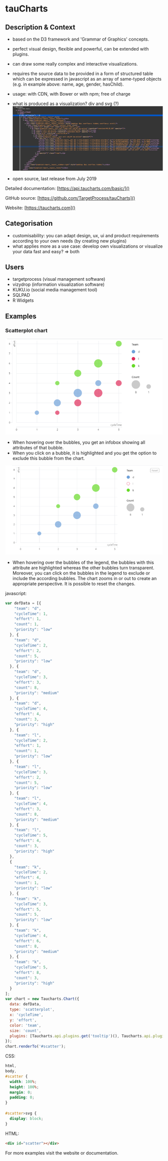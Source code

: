 # tauCharts

## Description & Context 
- based on the D3 framework and 'Grammar of Graphics' concepts.
- perfect visual design, flexible and powerful, can be extended with plugins.
- can draw some really complex and interactive visualizations.

- requires the source data to be provided in a form of structured table which can be expressed in javascript as an array of same-typed objects (e.g. in example above: name, age, gender, hasChild).
- usage: with CDN, with Bower or with npm; free of charge
- what is produced as a visualization? div and svg (?)
![](pictures/tauCharts-visualisationResult.png)


- open source, last release from July 2019

Detailed documentation: [https://api.taucharts.com/basic/]()

GitHub source: [https://github.com/TargetProcess/tauCharts]()

Website: [https://taucharts.com]()


## Categorisation
- customisability: you can adapt design, ux, ui and product requirements according to your own needs (by creating new plugins)
- what applies more as a use case: develop own visualizations or visualize your data fast and easy? => both

## Users
- targetprocess (visual management software)
- vizydrop (information visualization software)
- KUKU.io (social media management tool)
- SQLPAD
- R Widgets

## Examples

### Scatterplot chart

![](pictures/taucharts_scatterplot.png)

- When hovering over the bubbles, you get an infobox showing all attributes of that bubble. 
- When you click on a bubble, it is highlighted and you get the option to exclude this bubble from the chart. 

![](pictures/taucharts_scatterplot2.png)
- When hovering over the bubbles of the legend, the bubbles with this attribute are highlighted whereas the other bubbles turn transparent. Moreover, you can click on the bubbles in the legend to exclude or include the according bubbles. The chart zooms in or out to create an appropriate perspective. It is possible to reset the changes.

javascript:

```javascript
var defData = [{
    "team": "d",
    "cycleTime": 1,
    "effort": 1,
    "count": 1,
    "priority": "low"
  }, {
    "team": "d",
    "cycleTime": 2,
    "effort": 2,
    "count": 5,
    "priority": "low"
  }, {
    "team": "d",
    "cycleTime": 3,
    "effort": 3,
    "count": 8,
    "priority": "medium"
  }, {
    "team": "d",
    "cycleTime": 4,
    "effort": 4,
    "count": 3,
    "priority": "high"
  }, {
    "team": "l",
    "cycleTime": 2,
    "effort": 1,
    "count": 1,
    "priority": "low"
  }, {
    "team": "l",
    "cycleTime": 3,
    "effort": 2,
    "count": 5,
    "priority": "low"
  }, {
    "team": "l",
    "cycleTime": 4,
    "effort": 3,
    "count": 8,
    "priority": "medium"
  }, {
    "team": "l",
    "cycleTime": 5,
    "effort": 4,
    "count": 3,
    "priority": "high"
  },
  {
    "team": "k",
    "cycleTime": 2,
    "effort": 4,
    "count": 1,
    "priority": "low"
  }, {
    "team": "k",
    "cycleTime": 3,
    "effort": 5,
    "count": 5,
    "priority": "low"
  }, {
    "team": "k",
    "cycleTime": 4,
    "effort": 6,
    "count": 8,
    "priority": "medium"
  }, {
    "team": "k",
    "cycleTime": 5,
    "effort": 8,
    "count": 3,
    "priority": "high"
  }
];
var chart = new Taucharts.Chart({
  data: defData,
  type: 'scatterplot',
  x: 'cycleTime',
  y: 'effort',
  color: 'team',
  size: 'count',
  plugins: [Taucharts.api.plugins.get('tooltip')(), Taucharts.api.plugins.get('legend')()]
});
chart.renderTo('#scatter');
```

CSS:

```css
html,
body,
#scatter {
  width: 100%;
  height: 100%;
  margin: 0;
  padding: 0;
}

#scatter>svg {
  display: block;
}
```

HTML:

```html
<div id="scatter"></div>
```

For more examples visit the website or documentation.


  

  